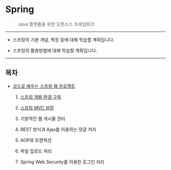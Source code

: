 # Spring
> Java 플랫폼을 위한 오픈소스 프레임워크

---

* 스프링의 기본 개념, 특징 등에 대해 학습할 계획입니다.

* 스프링의 활용방법에 대해 학습할 계획입니다.

---

## 목차

* [코드로 배우는 스프링 웹 프로젝트](/Spring/코드로%20배우는%20스프링%20웹%20프로젝트)
    
    1. [스프링 개발 환경 구축](/Spring/코드로%20배우는%20스프링%20웹%20프로젝트/1.%20스프링_개발_환경_구축.md)

    2. [스프링 MVC 설정](/Spring/코드로%20배우는%20스프링%20웹%20프로젝트/1.%20스프링_MVC_설정.md)

    3. 기본적인 웹 게시물 관리

    4. REST 방식과 Ajax를 이용하는 댓글 처리

    5. AOP와 트랜잭션

    6. 파일 업로드 처리

    7. Spring Web Security를 이용한 로그인 처리